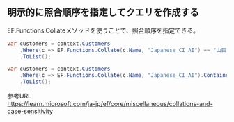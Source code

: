 ## 明示的に照合順序を指定してクエリを作成する

EF.Functions.Collateメソッドを使うことで、照合順序を指定できる。

```cs
var customers = context.Customers
    .Where(c => EF.Functions.Collate(c.Name, "Japanese_CI_AI") == "山田一郎")
    .ToList();
```

```cs
var customers = context.Customers
    .Where(c => EF.Functions.Collate(c.Name, "Japanese_CI_AI").Contains("一郎"))
    .ToList();
```



参考URL  
https://learn.microsoft.com/ja-jp/ef/core/miscellaneous/collations-and-case-sensitivity
